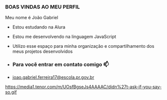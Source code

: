 ### BOAS VINDAS AO MEU PERFIL

Meu nome é João Gabriel 

- Estou estudando na Alura
- Estou me desenvolvendo na linguagem JavaScript
- Utilizo esse espaço para minha organização e compartilhamento dos meus projetos desenvolvidos

- ### Para você entrar em contato comigo 📫

- joao.gabriel.ferreira17@escola.pr.gov.br


https://media1.tenor.com/m/UOsfBgseJs4AAAAC/didn%27t-ask-if-you-say-so.gif
